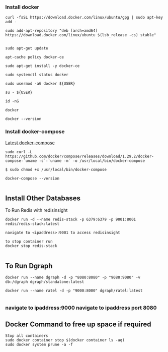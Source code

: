 ### Install docker

```
curl -fsSL https://download.docker.com/linux/ubuntu/gpg | sudo apt-key add -

sudo add-apt-repository "deb [arch=amd64] https://download.docker.com/linux/ubuntu $(lsb_release -cs) stable"


sudo apt-get update

apt-cache policy docker-ce

sudo apt-get install -y docker-ce

sudo systemctl status docker

sudo usermod -aG docker ${USER}

su - ${USER}

id -nG

docker

docker --version

```

### Install docker-compose

[Latest docker-compose](https://github.com/docker/compose/releases)

```
sudo curl -L https://github.com/docker/compose/releases/download/1.29.2/docker-compose-`uname -s`-`uname -m` -o /usr/local/bin/docker-compose

$ sudo chmod +x /usr/local/bin/docker-compose

docker-compose --version


```

## Install Other Databases

To Run Redis with redisinsight

```
docker run -d --name redis-stack -p 6379:6379 -p 9001:8001 redis/redis-stack:latest

navigate to <ipaddress>:9001 to access redisinsight

to stop container run
docker stop redis-stack


```

## To Run Dgraph

```
docker run --name dgraph -d -p "8080:8080" -p "9080:9080" -v db:/dgraph dgraph/standalone:latest

docker run --name ratel -d -p "9000:8000" dgraph/ratel:latest


```

### navigate to ipaddress:9000 navigate to ipaddress port 8080

## Docker Command to free up space if required

```
Stop all containers
sudo docker container stop $(docker container ls -aq)
sudo docker system prune -a -f

```
